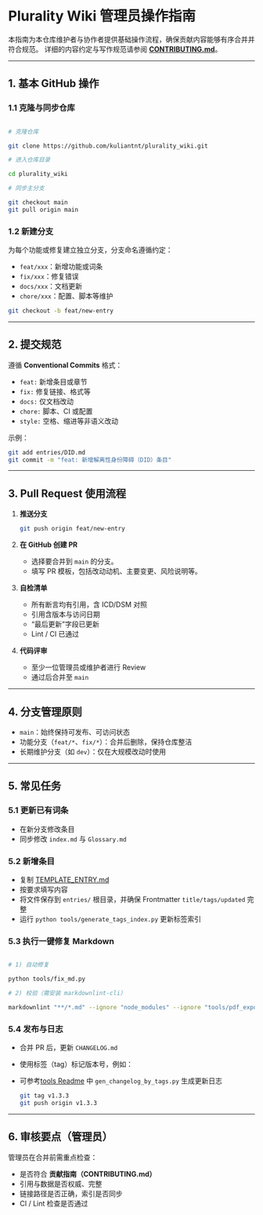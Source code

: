 # Plurality Wiki 管理员操作指南

本指南为本仓库维护者与协作者提供基础操作流程，确保贡献内容能够有序合并并符合规范。
详细的内容约定与写作规范请参阅 **[CONTRIBUTING.md](./CONTRIBUTING.md)**。

---

## 1. 基本 GitHub 操作

### 1.1 克隆与同步仓库

```bash

# 克隆仓库

git clone https://github.com/kuliantnt/plurality_wiki.git

# 进入仓库目录

cd plurality_wiki

# 同步主分支

git checkout main
git pull origin main
```

### 1.2 新建分支

为每个功能或修复建立独立分支，分支命名遵循约定：

* `feat/xxx`：新增功能或词条
* `fix/xxx`：修复错误
* `docs/xxx`：文档更新
* `chore/xxx`：配置、脚本等维护

```bash
git checkout -b feat/new-entry
```

---

## 2. 提交规范

遵循 **Conventional Commits** 格式：

* `feat:` 新增条目或章节
* `fix:` 修复链接、格式等
* `docs:` 仅文档改动
* `chore:` 脚本、CI 或配置
* `style:` 空格、缩进等非语义改动

示例：

```bash
git add entries/DID.md
git commit -m "feat: 新增解离性身份障碍（DID）条目"
```

---

## 3. Pull Request 使用流程

1. **推送分支**

   ```bash
   git push origin feat/new-entry
   ```

2. **在 GitHub 创建 PR**

   * 选择要合并到 `main` 的分支。
   * 填写 PR 模板，包括改动动机、主要变更、风险说明等。

3. **自检清单**

   * 所有断言均有引用，含 ICD/DSM 对照
   * 引用含版本与访问日期
   * “最后更新”字段已更新
   * Lint / CI 已通过

4. **代码评审**

   * 至少一位管理员或维护者进行 Review
   * 通过后合并至 `main`

---

## 4. 分支管理原则

* `main`：始终保持可发布、可访问状态
* 功能分支（`feat/*`、`fix/*`）：合并后删除，保持仓库整洁
* 长期维护分支（如 `dev`）：仅在大规模改动时使用

---

## 5. 常见任务

### 5.1 更新已有词条

* 在新分支修改条目
* 同步修改 `index.md` 与 `Glossary.md`

### 5.2 新增条目

* 复制 [TEMPLATE_ENTRY.md](TEMPLATE_ENTRY.md)
* 按要求填写内容
* 将文件保存到 `entries/` 根目录，并确保 Frontmatter `title/tags/updated` 完整
* 运行 `python tools/generate_tags_index.py` 更新标签索引

### 5.3 执行一键修复 Markdown

```bash

# 1) 自动修复

python tools/fix_md.py

# 2) 校验（需安装 markdownlint-cli）

markdownlint "**/*.md" --ignore "node_modules" --ignore "tools/pdf_export/vendor"
```

### 5.4 发布与日志

* 合并 PR 后，更新 `CHANGELOG.md`
* 使用标签（tag）标记版本号，例如：
* 可参考[tools Readme](tools/README.md) 中 `gen_changelog_by_tags.py` 生成更新日志

  ```bash
  git tag v1.3.3
  git push origin v1.3.3
  ```

---

## 6. 审核要点（管理员）

管理员在合并前需重点检查：

* 是否符合 **贡献指南（CONTRIBUTING.md）**
* 引用与数据是否权威、完整
* 链接路径是否正确，索引是否同步
* CI / Lint 检查是否通过

